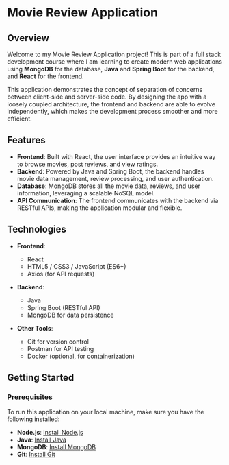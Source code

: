 # Movie Review Application

## Overview

Welcome to my Movie Review Application project! This is part of a full stack development course where I am learning to create modern web applications using **MongoDB** for the database, **Java** and **Spring Boot** for the backend, and **React** for the frontend.

This application demonstrates the concept of separation of concerns between client-side and server-side code. By designing the app with a loosely coupled architecture, the frontend and backend are able to evolve independently, which makes the development process smoother and more efficient. 

## Features

- **Frontend**: Built with React, the user interface provides an intuitive way to browse movies, post reviews, and view ratings.
- **Backend**: Powered by Java and Spring Boot, the backend handles movie data management, review processing, and user authentication.
- **Database**: MongoDB stores all the movie data, reviews, and user information, leveraging a scalable NoSQL model.
- **API Communication**: The frontend communicates with the backend via RESTful APIs, making the application modular and flexible.

## Technologies

- **Frontend**:
  - React
  - HTML5 / CSS3 / JavaScript (ES6+)
  - Axios (for API requests)

- **Backend**:
  - Java
  - Spring Boot (RESTful API)
  - MongoDB for data persistence

- **Other Tools**:
  - Git for version control
  - Postman for API testing
  - Docker (optional, for containerization)

## Getting Started

### Prerequisites

To run this application on your local machine, make sure you have the following installed:

- **Node.js**: [Install Node.js](https://nodejs.org/)
- **Java**: [Install Java](https://www.oracle.com/java/technologies/javase-downloads.html)
- **MongoDB**: [Install MongoDB](https://www.mongodb.com/try/download/community)
- **Git**: [Install Git](https://git-scm.com/)


